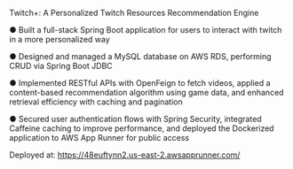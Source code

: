 Twitch+: A Personalized Twitch Resources Recommendation Engine

● Built a full-stack Spring Boot application for users to interact with twitch in a more personalized way

● Designed and managed a MySQL database on AWS RDS, performing CRUD via Spring Boot JDBC

● Implemented RESTful APIs with OpenFeign to fetch videos, applied a content-based recommendation
algorithm using game data, and enhanced retrieval efficiency with caching and pagination

● Secured user authentication flows with Spring Security, integrated Caffeine caching to improve
performance, and deployed the Dockerized application to AWS App Runner for public access

Deployed at: https://48euftynn2.us-east-2.awsapprunner.com/
